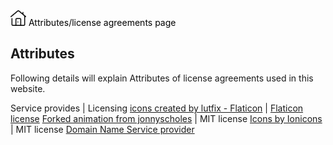 <link rel="stylesheet" type="text/css" href="https://iamal.mooo.com/web-mark/stylesheet.css">
<wm><nav><a href="//iamal.mooo.com"><img src="/res/home.png" height="25px" /></a><a style="color:black;"> Attributes/license agreements page</a></nav></wm>
   
## Attributes
Following details will explain Attributes of license agreements
used in this website.

<a title="Description"> Service provides </a> | <a title="license attributions"> Licensing</a>
<a href="https://www.flaticon.com/free-icons/home" title="home icons"> icons created by lutfix - Flaticon</a> | <a href="/res/license.pdf">Flaticon license</a>
<a href="https://codepen.io/jonnyscholes/pen/QbKPdZ">Forked animation from jonnyscholes</a> | MIT license
<a href="https://ionic.io/ionicons">Icons by Ionicons</a> | MIT license
<a href="https://freedns.afraid.org/">Domain Name Service provider</a> 
